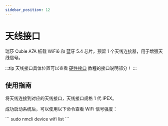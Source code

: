 ```yaml
---
sidebar_position: 12
---
```


# 天线接口

瑞莎 Cubie A7A 板载 WiFi6 和 蓝牙 5.4 芯片，预留 1 个天线连接器，用于增强天线信号。

:::tip
天线接口具体位置可以查看 [硬件接口](./hardware-info) 教程的接口说明部分！
:::

## 使用指南

将天线连接到对应的天线接口，天线接口规格 1 代 IPEX。

成功启动系统后，可以使用以下命令查看 WiFi 信号强度：

<NewCodeBlock tip="radxa@cubie-a7a$" type="device">
```
sudo nmcli device wifi list
```
</NewCodeBlock>
